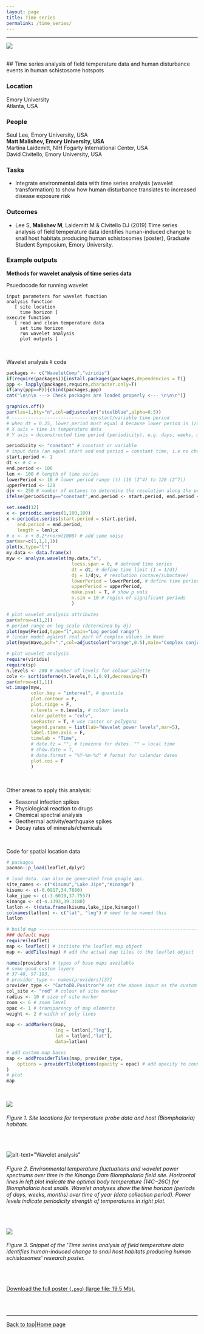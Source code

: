 ```yaml
---
layout: page
title: Time series
permalink: /time_series/
---
```

<a id="top"></a>

******  
![](time_series_header.png)

<br>
## Time series analysis of field temperature data and human disturbance events in human schistosome hotspots            

### Location  

Emory University  
Atlanta, USA  

### People  

Seul Lee, Emory University, USA       
**Matt Malishev, Emory University, USA**    
Martina Laidemitt, NIH Fogarty International Center, USA  
David Civitello, Emory University, USA      

### Tasks   

* Integrate environmental data with time series analysis (wavelet transformation) to show how human disturbance translates to increased disease exposure risk  


### Outcomes    

* Lee S, **Malishev M**, Laidemitt M & Civitello DJ (2019) Time series analysis of field temperature data identifies human-induced change to snail host habitats producing human schistosomes (poster), Graduate Student Symposium, Emory University.      

### Example outputs 

**Methods for wavelet analysis of time series data**  

Psuedocode for running wavelet 
```
input parameters for wavelet function
analysis function
   [ site location
     time horizon ]
execute function
   [ read and clean temperature data
     set time horizon
     run wavelet analysis
     plot outputs ]
```
<br>

Wavelet analysis `R` code  
```r
packages <- c("WaveletComp","viridis")
if(require(packages)){install.packages(packages,dependencies = T)}
ppp <- lapply(packages,require,character.only=T)
if(any(ppp==F)){cbind(packages,ppp)
cat("\n\n\n ---> Check packages are loaded properly <--- \n\n\n")}

graphics.off()
par(las=1,bty="n",col=adjustcolor("steelblue",alpha=0.5))
# ---------------------------- constant/variable time period 
# when dt = 0.25, lower.period must equal 4 because lower period is 1/dt    
# X axis = time in temperature data
# Y axis = deconstructed time period (periodicity), e.g. days, weeks, month 

periodicity <- "constant" # constant or variable
# input data (an equal start and end period = constant time, i.e no change in periodicity)
start.period <- 1
dt <- # 4 =  
end.period <- 100
len <- 100 # length of time series
lowerPeriod <- 16 # lower period range (t) (16 (2^4) to 128 (2^7))
upperPeriod <- 128
djv <- 250 # number of octaves to determine the resolution along the period axis
ifelse(periodicity=="constant",end.period <- start.period, end.period <- end.period)

set.seed(12)
x <- periodic.series(1,100,100)
x <-periodic.series(start.period = start.period, 
	end.period = end.period, 
	length = len);x
# x <- x + 0.2*rnorm(1000) # add some noise 
par(mar=c(1,1,1,1))
plot(x,type="l")
my.data <- data.frame(x)
myw <- analyze.wavelet(my.data,"x",
                        loess.span = 0, # detrend time series
                        dt = dt, # define time limit (1 = 1/dt)
                        dj = 1/djv, # resolution (octave/suboctave)
                        lowerPeriod = lowerPeriod, # define time period
                        upperPeriod = upperPeriod,
                        make.pval = T, # show p vals
                        n.sim = 10 # region of significant periods
                        )

# plot wavelet analysis attributes
par(mfrow=c(1,2))
# period range on log scale (determined by dj)
plot(myw$Period,type="l",main="Log period range") 
# linear model against real part of complex values in Wave 
plot(myw$Wave,pch=".",col=adjustcolor("orange",0.5),main="Complex conjugate") 

# plot wavelet analysis
require(viridis)
require(sp)
n.levels <- 200 # number of levels for colour palette
colv <- sort(inferno(n.levels,0.1,0.9),decreasing=T)
par(mfrow=c(1,1))
wt.image(myw,
         color.key = "interval", # quantile
         plot.contour = F,
         plot.ridge = F,
         n.levels = n.levels, # colour levels
         color.palette = "colv",
         useRaster = T, # use raster or polygons
         legend.params = list(lab="Wavelet power levels",mar=5),
         label.time.axis = F,
         timelab = "Time",
         # date.tz = "", # timezone for dates. "" = local time
         # show.date = T,
         # date.format = "%Y-%m-%d" # format for calendar dates
         plot.coi = F
         )
```  
<br>

Other areas to apply this analysis:  

* Seasonal infection spikes    
* Physiological reaction to drugs   
* Chemical spectral analysis  
* Geothermal activity/earthquake spikes  
* Decay rates of minerals/chemicals  
  
<br>       

Code for spatial location data  

```r
# packages
pacman::p_load(leaflet,dplyr)

# load data. can also be generated from google api. 
site_names <- c("Kisumu","Lake Jipe","Kinango")
kisumu <- c(-0.0917,34.7680)
lake_jipe <- c(-3.6019,37.7557)
kinango <- c(-4.1393,39.3180)
latlon <- t(data.frame(kisumu,lake_jipe,kinango))
colnames(latlon) <- c("lat", "lng") # need to be named this
latlon

# build map ---------------------------------------------------------------
### default maps
require(leaflet)
map <- leaflet() # initiate the leaflet map object
map <- addTiles(map) # add the actual map tiles to the leaflet object

names(providers) # types of base maps available
# some good custom layers
# 37-48, 97-103, 
# provider_type <- names(providers)[37]
provider_type <- "CartoDB.Positron"# set the above input as the custom base
col_site <- "red" # colour of site marker
radius <- 10 # size of site marker
zoom <- 6 # zoom level
opac <- 1 # transparency of map elements
weight <- 2 # width of poly lines

map <- addMarkers(map, 
                  lng = latlon[,"lng"],
                  lat = latlon[,"lat"],
                  data=latlon)

# add custom map bases 
map <- addProviderTiles(map, provider_type,
	options = providerTileOptions(opacity = opac) # add opacity to country lines
)
# plot
map
```
<br>

![](time_series/time_series_sitelocs.png)  
###### Figure 1. Site locations for temperature probe data and host (_Biomphalaria_) habitats.     
<br>  

![alt-text="Wavelet analysis"](time_series/time_series1.png)            
###### Figure 2. Environmental temperature fluctuations and wavelet power spectrums over time in the Kinango Dam _Biomphalaria_ field site. Horizontal lines in left plot indicate the optimal body temperature (14C−26C) for _Biomphalaria_ host snails. Wavelet analyses show the time horizon (periods of days, weeks, months) over time of year (data collection period). Power levels indicate periodicity strength of temperatures in right plot.   
<br>  

![](time_series/time_series2.png)  
###### Figure 3. Snippet of the 'Time series analysis of field temperature data identifies human-induced change to snail host habitats producing human schistosomes' research poster.   
<br> 

[Download the full poster (`.png`) (large file: 19.5 Mb).](https://github.com/darwinanddavis/SchistoIBM/raw/master/wavelet/lee_etal_poster.png)  

<br>  
<br>  

******  

[Back to top](#top)|[Home page](./index.md)

